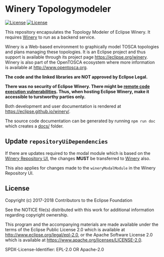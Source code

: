 # Winery Topologymodeler

[![License](https://img.shields.io/badge/License-EPL%202.0-blue.svg)](https://opensource.org/licenses/EPL-2.0)
[![License](https://img.shields.io/badge/License-Apache%202.0-blue.svg)](https://opensource.org/licenses/Apache-2.0)

This repository encapsulates the Topology Modeler of Eclipse Winery. It requires [Winery](github.com/eclipse/winery) to run as a backend service.

Winery is a Web-based environment to graphically model TOSCA topologies and plans managing these topologies.
It is an Eclipse project and thus support is available through its project page <https://eclipse.org/winery>.
Winery is also part of the OpenTOSCA ecosystem where more information is available at <http://www.opentosca.org>.

**The code and the linked libraries are NOT approved by Eclipse Legal.**

**There was no security of Eclipse Winery. There might be [remote code execution vulnerabilities](https://github.com/mbechler/marshalsec). Thus, when hosting Eclipse Winery, make it accessible to turstworthy parties only.**

Both development and user documentation is rendered at <https://eclipse.github.io/winery/>.

The source code documentation can be generated by running `npm run doc` which creates a [docs/](docs) folder.


## Update `repositoryUiDependencies`

If there are updates required to the modal module which is based on the [Winery Repository UI](https://github.com/eclipse/winery/tree/master/org.eclipse.winery.repository.ui/src/app/wineryModalModule),
the changes **MUST** be transferred to [Winery](github.com/eclipse/winery) also.

This also applies for changes made to the `wineryModalModule` in the Winery Repository UI.


## License

Copyright (c) 2017-2018 Contributors to the Eclipse Foundation

See the NOTICE file(s) distributed with this work for additional
information regarding copyright ownership.

This program and the accompanying materials are made available under the
terms of the Eclipse Public License 2.0 which is available at
http://www.eclipse.org/legal/epl-2.0, or the Apache Software License 2.0
which is available at https://www.apache.org/licenses/LICENSE-2.0.

SPDX-License-Identifier: EPL-2.0 OR Apache-2.0
